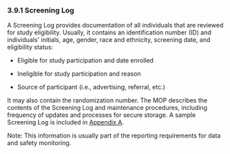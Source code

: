 ### 3.9.1 Screening Log

A Screening Log provides documentation of all individuals that are
reviewed for study eligibility. Usually, it contains an identification
number (ID) and individuals' initials, age, gender, race and ethnicity,
screening date, and eligibility status:

-   Eligible for study participation and date enrolled

-   Ineligible for study participation and reason

-   Source of participant (i.e., advertising, referral, etc.)

It may also contain the randomization number. The MOP describes the
contents of the Screening Log and maintenance procedures, including
frequency of updates and processes for secure storage. A sample
Screening Log is included in [Appendix
A](#appendix-a.-sample-screen-log).

Note: This information is usually part of the reporting requirements for
data and safety monitoring.

